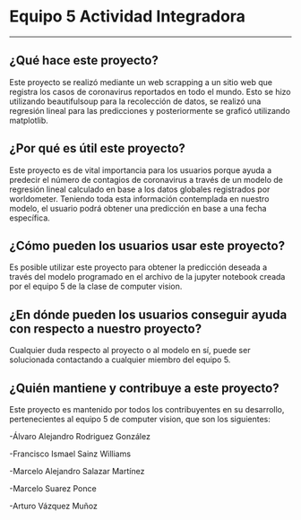 # Equipo 5 Actividad Integradora
---
## ¿Qué hace este proyecto?
Este proyecto se realizó mediante un web scrapping a un sitio web que registra los casos de coronavirus reportados en todo el mundo. Esto se hizo utilizando beautifulsoup para la recolección de datos, se realizó una regresión lineal para las predicciones y posteriormente se graficó utilizando matplotlib. 
## ¿Por qué es útil este proyecto?
Este proyecto es de vital importancia para los usuarios porque ayuda a predecir el número de contagios de coronavirus a través de un modelo de regresión lineal calculado en base a los datos globales registrados por worldometer. Teniendo toda esta información contemplada en nuestro modelo, el usuario podrá obtener una predicción en base a una fecha específica. 
## ¿Cómo pueden los usuarios usar este proyecto?
Es posible utilizar este proyecto para obtener la predicción deseada a través del modelo programado en el archivo de la jupyter notebook creada por el equipo 5 de la clase de computer vision. 
## ¿En dónde pueden los usuarios conseguir ayuda con respecto a nuestro proyecto?
Cualquier duda respecto al proyecto o al modelo en sí, puede ser solucionada contactando a cualquier miembro del equipo 5.
## ¿Quién mantiene y contribuye a este proyecto?
Este proyecto es mantenido por todos los contribuyentes en su desarrollo, pertenecientes al equipo 5 de computer vision, que son los siguientes:

-Álvaro Alejandro Rodriguez González

-Francisco Ismael Sainz Williams

-Marcelo Alejandro Salazar Martínez

-Marcelo Suarez Ponce

-Arturo Vázquez Muñoz

